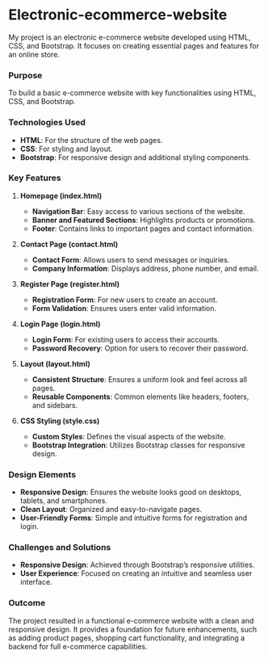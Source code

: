 # Electronic-ecommerce-website

My project is an electronic e-commerce website developed using HTML, CSS, and Bootstrap. It focuses on creating essential pages and features for an online store.

### Purpose
To build a basic e-commerce website with key functionalities using HTML, CSS, and Bootstrap.

### Technologies Used
- **HTML**: For the structure of the web pages.
- **CSS**: For styling and layout.
- **Bootstrap**: For responsive design and additional styling components.

### Key Features

1. **Homepage (index.html)**
   - **Navigation Bar**: Easy access to various sections of the website.
   - **Banner and Featured Sections**: Highlights products or promotions.
   - **Footer**: Contains links to important pages and contact information.

2. **Contact Page (contact.html)**
   - **Contact Form**: Allows users to send messages or inquiries.
   - **Company Information**: Displays address, phone number, and email.

3. **Register Page (register.html)**
   - **Registration Form**: For new users to create an account.
   - **Form Validation**: Ensures users enter valid information.

4. **Login Page (login.html)**
   - **Login Form**: For existing users to access their accounts.
   - **Password Recovery**: Option for users to recover their password.

5. **Layout (layout.html)**
   - **Consistent Structure**: Ensures a uniform look and feel across all pages.
   - **Reusable Components**: Common elements like headers, footers, and sidebars.

6. **CSS Styling (style.css)**
   - **Custom Styles**: Defines the visual aspects of the website.
   - **Bootstrap Integration**: Utilizes Bootstrap classes for responsive design.

### Design Elements
- **Responsive Design**: Ensures the website looks good on desktops, tablets, and smartphones.
- **Clean Layout**: Organized and easy-to-navigate pages.
- **User-Friendly Forms**: Simple and intuitive forms for registration and login.

### Challenges and Solutions
- **Responsive Design**: Achieved through Bootstrap’s responsive utilities.
- **User Experience**: Focused on creating an intuitive and seamless user interface.

### Outcome
The project resulted in a functional e-commerce website with a clean and responsive design. It provides a foundation for future enhancements, such as adding product pages, shopping cart functionality, and integrating a backend for full e-commerce capabilities.
